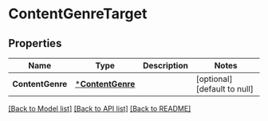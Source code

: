 # ContentGenreTarget

## Properties
Name | Type | Description | Notes
------------ | ------------- | ------------- | -------------
**ContentGenre** | [***ContentGenre**](ContentGenre.md) |  | [optional] [default to null]

[[Back to Model list]](../README.md#documentation-for-models) [[Back to API list]](../README.md#documentation-for-api-endpoints) [[Back to README]](../README.md)


